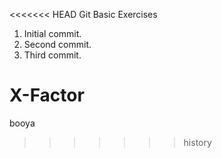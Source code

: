 <<<<<<< HEAD
Git Basic Exercises

1. Initial commit.
2. Second commit.
3. Third commit.

X-Factor
=======
booya
>>>>>>> history
